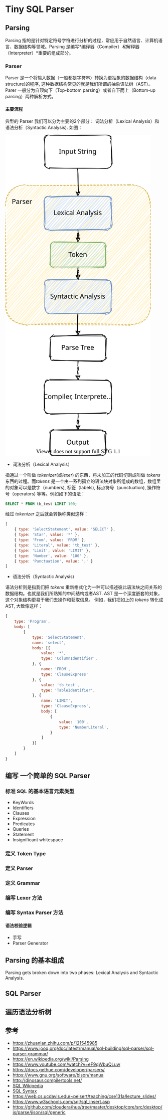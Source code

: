 # Tiny SQL Parser

## Parsing

Parsing 指的是针对特定符号字符进行分析的过程，常应用于自然语言、计算机语言、数据结构等领域。Parsing 是编写*编译器（Compiler）*和*解释器（Interpreter）*重要的组成部分。

### Parser

Parser 是一个将输入数据（一般都是字符串）转换为更抽象的数据结构（data structure)的程序, 这种数据结构常见的就是我们所谓的抽象语法树（AST）。 Parer 一般分为自顶向下（Top-bottom parsing）或者自下而上（Bottom-up parsing）两种解析方式。

#### 主要流程

典型的 Parser 我们可以分为主要的2个部分： 词法分析（Lexical Analysis）和语法分析（Syntactic Analysis). 如图：

![process](./img/process.svg)

- 词法分析（Lexical Analysis）

指通过一个叫做 *tokenizer*(或*lexer*) 的东西，将未加工的代码切割成叫做 *tokens* 东西的过程。而*tokens* 是一个由一系列孤立的语法块对象所组成的数组，数组里的对象可以是数字（numbers),
标签（labels), 标点符号（punctuation), 操作符号（operators) 等等。例如如下的语法：

```sql
SELECT * FROM tb_test LIMIT 100;
```

经过 *tokenizer* 之后就会转换称类似这样：

```javascript
[
    { type: 'SelectStatement', value: 'SELECT' },
    { type: 'Star', value: '*' },
    { type: 'From', value: 'FROM' },
    { type: 'Literal', value: 'tb_test' },
    { type: 'Limit', value: 'LIMIT' },
    { type: 'Number', value: '100' },
    { type: 'Punctuation', value: ';' }
]
```

- 语法分析（Syntactic Analysis)

语法分析则是指我们把 *tokens* 重新格式化为一种可以描述彼此语法块之间关系的数据结构。也就是我们所熟知的中间结构或者AST. AST 是一个深度嵌套的对象，这个对象结构更易于我们去操作和获取信息。 例如，我们把如上的 *tokens* 转化成AST, 大致像这样：

```javascript
{
    type: 'Program',
    body: [
        {
            type: 'SelectStatement',
            name: 'select',
            body: [{
                value: '*',
                type: 'ColumnIdentifier',
            }, {
                name: 'FROM',
                type: 'ClauseExpress'
            }, {
                value: 'tb_test',
                type: 'TableIdentifier',
            }, {
                name: 'LIMIT',
                type: 'ClauseExpress',
                body: [
                    {
                        value: '100',
                        type: 'NumberLiteral',
                    }
                ]
            }]
        }
    ]
}
```

## 编写 一个简单的 SQL Parser

### 标准 SQL 的基本语言元素类型

- KeyWords
- Identifiers
- Clauses
- Expression
- Predicates
- Queries
- Statement
- Insignificant whitespace

### 定义 Token Type

### 定义 Parser

### 定义 Grammar

### 编写 Lexer 方法

### 编写 Syntax Parser 方法

#### 语法校验逻辑

- 手写
- Parser Generator

## Parsing 的基本组成

Parsing gets broken down into two phases: Lexical Analysis and Syntactic Analysis.

## SQL Parser

## 遍历语法分析树

## 参考

- <https://zhuanlan.zhihu.com/p/121545985>
- <https://www.jooq.org/doc/latest/manual/sql-building/sql-parser/sql-parser-grammar/>
- <https://en.wikipedia.org/wiki/Parsing>
- <https://www.youtube.com/watch?v=eF9qWbuQLuw>
- <https://docs.gethue.com/developer/parsers/>
- <https://www.gnu.org/software/bison/manua>
- <http://dinosaur.compilertools.net/>
- [SQL Wikipedia](https://en.wikipedia.org/wiki/SQL#:~:text=SQL%20was%20adopted%20as%20a,32%2C%20Data%20management%20and%20interchange.&text=First%20formalized%20by%20ANSI.)
- [SQL Syntax](https://en.wikipedia.org/wiki/SQL_syntax)
- <https://web.cs.ucdavis.edu/~peisert/teaching/cse131a/lecture_slides/>
- <https://www.w3schools.com/sql/sql_insert.asp>
- <https://github.com/cloudera/hue/tree/master/desktop/core/src/desktop/js/parse/jison/sql/generic>
